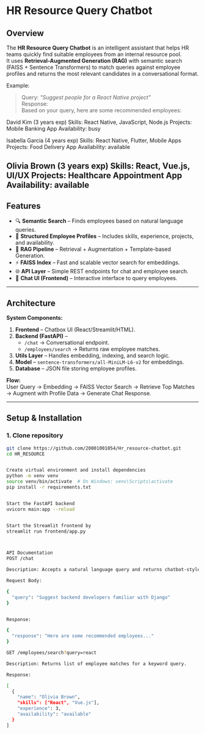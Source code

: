# HR Resource Query Chatbot

## Overview
The **HR Resource Query Chatbot** is an intelligent assistant that helps HR teams quickly find suitable employees from an internal resource pool.  
It uses **Retrieval-Augmented Generation (RAG)** with semantic search (FAISS + Sentence Transformers) to match queries against employee profiles and returns the most relevant candidates in a conversational format.  

Example:  
> Query: *"Suggest people for a React Native project"*  
> Response:  
Based on your query, here are some recommended employees:

David Kim (3 years exp) Skills: React Native, JavaScript, Node.js Projects: Mobile Banking App Availability: busy

Isabella Garcia (4 years exp) Skills: React Native, Flutter, Mobile Apps Projects: Food Delivery App Availability: available

Olivia Brown (3 years exp) Skills: React, Vue.js, UI/UX Projects: Healthcare Appointment App Availability: available
---

## Features
- 🔍 **Semantic Search** – Finds employees based on natural language queries.  
- 📂 **Structured Employee Profiles** – Includes skills, experience, projects, and availability.  
- 🤖 **RAG Pipeline** – Retrieval + Augmentation + Template-based Generation.  
- ⚡ **FAISS Index** – Fast and scalable vector search for embeddings.  
- 🌐 **API Layer** – Simple REST endpoints for chat and employee search.  
- 💬 **Chat UI (Frontend)** – Interactive interface to query employees.  

---

## Architecture
**System Components:**  
1. **Frontend** – Chatbox UI (React/Streamlit/HTML).  
2. **Backend (FastAPI)** –  
   - `/chat` → Conversational endpoint.  
   - `/employees/search` → Returns raw employee matches.  
3. **Utils Layer** – Handles embedding, indexing, and search logic.  
4. **Model** – `sentence-transformers/all-MiniLM-L6-v2` for embeddings.  
5. **Database** – JSON file storing employee profiles.  

**Flow:**  
User Query → Embedding → FAISS Vector Search → Retrieve Top Matches → Augment with Profile Data → Generate Chat Response.  

---

## Setup & Installation
### 1. Clone repository
```bash
git clone https://github.com/20001001054/Hr_resource-chatbot.git
cd HR_RESOURCE


Create virtual environment and install dependencies
python -m venv venv
source venv/bin/activate  # On Windows: venv\Scripts\activate
pip install -r requirements.txt


Start the FastAPI backend
uvicorn main:app --reload


Start the Streamlit frontend by
streamlit run frontend/app.py



API Documentation
POST /chat

Description: Accepts a natural language query and returns chatbot-style recommendations.

Request Body:

{
  "query": "Suggest backend developers familiar with Django"
}


Response:

{
  "response": "Here are some recommended employees..."
}

GET /employees/search?query=react

Description: Returns list of employee matches for a keyword query.

Response:

[
  {
    "name": "Olivia Brown",
    "skills": ["React", "Vue.js"],
    "experience": 3,
    "availability": "available"
  }
]
